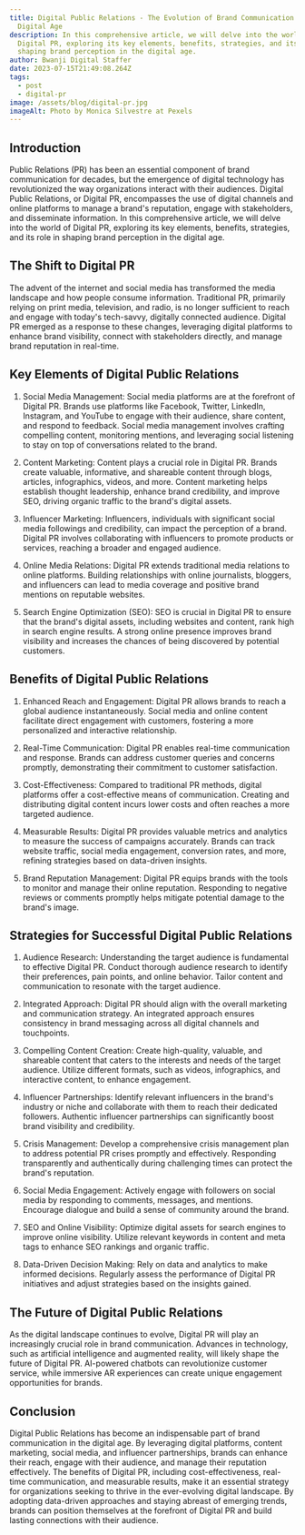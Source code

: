 ```yaml
---
title: Digital Public Relations - The Evolution of Brand Communication in the
  Digital Age
description: In this comprehensive article, we will delve into the world of
  Digital PR, exploring its key elements, benefits, strategies, and its role in
  shaping brand perception in the digital age.
author: Bwanji Digital Staffer
date: 2023-07-15T21:49:08.264Z
tags:
  - post
  - digital-pr
image: /assets/blog/digital-pr.jpg
imageAlt: Photo by Monica Silvestre at Pexels
---
```

## Introduction

Public Relations (PR) has been an essential component of brand communication for decades, but the emergence of digital technology has revolutionized the way organizations interact with their audiences. Digital Public Relations, or Digital PR, encompasses the use of digital channels and online platforms to manage a brand's reputation, engage with stakeholders, and disseminate information. In this comprehensive article, we will delve into the world of Digital PR, exploring its key elements, benefits, strategies, and its role in shaping brand perception in the digital age.

## The Shift to Digital PR

The advent of the internet and social media has transformed the media landscape and how people consume information. Traditional PR, primarily relying on print media, television, and radio, is no longer sufficient to reach and engage with today's tech-savvy, digitally connected audience. Digital PR emerged as a response to these changes, leveraging digital platforms to enhance brand visibility, connect with stakeholders directly, and manage brand reputation in real-time.

## Key Elements of Digital Public Relations

1. Social Media Management: Social media platforms are at the forefront of Digital PR. Brands use platforms like Facebook, Twitter, LinkedIn, Instagram, and YouTube to engage with their audience, share content, and respond to feedback. Social media management involves crafting compelling content, monitoring mentions, and leveraging social listening to stay on top of conversations related to the brand.

2. Content Marketing: Content plays a crucial role in Digital PR. Brands create valuable, informative, and shareable content through blogs, articles, infographics, videos, and more. Content marketing helps establish thought leadership, enhance brand credibility, and improve SEO, driving organic traffic to the brand's digital assets.

3. Influencer Marketing: Influencers, individuals with significant social media followings and credibility, can impact the perception of a brand. Digital PR involves collaborating with influencers to promote products or services, reaching a broader and engaged audience.

4. Online Media Relations: Digital PR extends traditional media relations to online platforms. Building relationships with online journalists, bloggers, and influencers can lead to media coverage and positive brand mentions on reputable websites.

5. Search Engine Optimization (SEO): SEO is crucial in Digital PR to ensure that the brand's digital assets, including websites and content, rank high in search engine results. A strong online presence improves brand visibility and increases the chances of being discovered by potential customers.

## Benefits of Digital Public Relations

1. Enhanced Reach and Engagement: Digital PR allows brands to reach a global audience instantaneously. Social media and online content facilitate direct engagement with customers, fostering a more personalized and interactive relationship.

2. Real-Time Communication: Digital PR enables real-time communication and response. Brands can address customer queries and concerns promptly, demonstrating their commitment to customer satisfaction.

3. Cost-Effectiveness: Compared to traditional PR methods, digital platforms offer a cost-effective means of communication. Creating and distributing digital content incurs lower costs and often reaches a more targeted audience.

4. Measurable Results: Digital PR provides valuable metrics and analytics to measure the success of campaigns accurately. Brands can track website traffic, social media engagement, conversion rates, and more, refining strategies based on data-driven insights.

5. Brand Reputation Management: Digital PR equips brands with the tools to monitor and manage their online reputation. Responding to negative reviews or comments promptly helps mitigate potential damage to the brand's image.

## Strategies for Successful Digital Public Relations

1. Audience Research: Understanding the target audience is fundamental to effective Digital PR. Conduct thorough audience research to identify their preferences, pain points, and online behavior. Tailor content and communication to resonate with the target audience.

2. Integrated Approach: Digital PR should align with the overall marketing and communication strategy. An integrated approach ensures consistency in brand messaging across all digital channels and touchpoints.

3. Compelling Content Creation: Create high-quality, valuable, and shareable content that caters to the interests and needs of the target audience. Utilize different formats, such as videos, infographics, and interactive content, to enhance engagement.

4. Influencer Partnerships: Identify relevant influencers in the brand's industry or niche and collaborate with them to reach their dedicated followers. Authentic influencer partnerships can significantly boost brand visibility and credibility.

5. Crisis Management: Develop a comprehensive crisis management plan to address potential PR crises promptly and effectively. Responding transparently and authentically during challenging times can protect the brand's reputation.

6. Social Media Engagement: Actively engage with followers on social media by responding to comments, messages, and mentions. Encourage dialogue and build a sense of community around the brand.

7. SEO and Online Visibility: Optimize digital assets for search engines to improve online visibility. Utilize relevant keywords in content and meta tags to enhance SEO rankings and organic traffic.

8. Data-Driven Decision Making: Rely on data and analytics to make informed decisions. Regularly assess the performance of Digital PR initiatives and adjust strategies based on the insights gained.

## The Future of Digital Public Relations

As the digital landscape continues to evolve, Digital PR will play an increasingly crucial role in brand communication. Advances in technology, such as artificial intelligence and augmented reality, will likely shape the future of Digital PR. AI-powered chatbots can revolutionize customer service, while immersive AR experiences can create unique engagement opportunities for brands.

## Conclusion

Digital Public Relations has become an indispensable part of brand communication in the digital age. By leveraging digital platforms, content marketing, social media, and influencer partnerships, brands can enhance their reach, engage with their audience, and manage their reputation effectively. The benefits of Digital PR, including cost-effectiveness, real-time communication, and measurable results, make it an essential strategy for organizations seeking to thrive in the ever-evolving digital landscape. By adopting data-driven approaches and staying abreast of emerging trends, brands can position themselves at the forefront of Digital PR and build lasting connections with their audience.